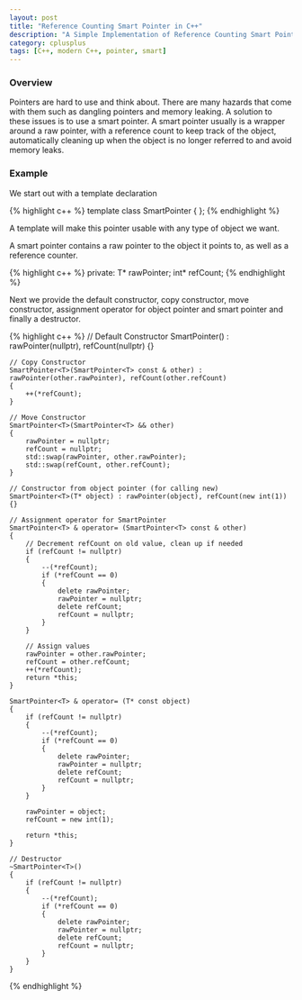 ```yaml
---
layout: post
title: "Reference Counting Smart Pointer in C++"
description: "A Simple Implementation of Reference Counting Smart Pointer in C++"
category: cplusplus
tags: [C++, modern C++, pointer, smart]
---
```


<!-- Overview -->
<h3>Overview</h3>

Pointers are hard to use and think about. There are many hazards that come with them such as dangling pointers and memory leaking. A solution to these issues is to use a smart pointer. A smart pointer usually is a wrapper around a raw pointer, with a reference count to keep track of the object, automatically cleaning up when the object is no longer referred to and avoid memory leaks.

<!-- Example -->
<h3>Example</h3>
We start out with a template declaration
<!-- Code -->

{% highlight c++ %}
    template <typename T>
    class SmartPointer
    {
    };
{% endhighlight %}

<!-- END Code -->
 A template will make this pointer usable with any type of object we want.
 
 A smart pointer contains a raw pointer to the object it points to, as well as a reference counter.

{% highlight c++ %}
    private:
       T* rawPointer;
       int* refCount;
{% endhighlight %}

Next we provide the default constructor, copy constructor, move constructor, assignment operator for object pointer and smart pointer and finally a destructor.

{% highlight c++ %}
    // Default Constructor
    SmartPointer<T>() : rawPointer(nullptr), refCount(nullptr) {}
    
    // Copy Constructor
    SmartPointer<T>(SmartPointer<T> const & other) : rawPointer(other.rawPointer), refCount(other.refCount)
    {
        ++(*refCount);
    }

    // Move Constructor
    SmartPointer<T>(SmartPointer<T> && other)
    {
        rawPointer = nullptr;
        refCount = nullptr;
        std::swap(rawPointer, other.rawPointer);
        std::swap(refCount, other.refCount);
    }

    // Constructor from object pointer (for calling new)
    SmartPointer<T>(T* object) : rawPointer(object), refCount(new int(1)) {}

    // Assignment operator for SmartPointer
    SmartPointer<T> & operator= (SmartPointer<T> const & other)
    {
        // Decrement refCount on old value, clean up if needed
        if (refCount != nullptr)
        {
            --(*refCount);
            if (*refCount == 0)
            {
                delete rawPointer;
                rawPointer = nullptr;
                delete refCount;
                refCount = nullptr;
            }
        }

        // Assign values
        rawPointer = other.rawPointer;
        refCount = other.refCount;
        ++(*refCount);
        return *this;
    }

    SmartPointer<T> & operator= (T* const object)
    {
        if (refCount != nullptr)
        {
            --(*refCount);
            if (*refCount == 0)
            {
                delete rawPointer;
                rawPointer = nullptr;
                delete refCount;
                refCount = nullptr;
            }
        }

        rawPointer = object;
        refCount = new int(1);

        return *this;
    }

    // Destructor
    ~SmartPointer<T>()
    {
        if (refCount != nullptr)
        {
            --(*refCount);
            if (*refCount == 0)
            {
                delete rawPointer;
                rawPointer = nullptr;
                delete refCount;
                refCount = nullptr;
            }
        }
    } 
{% endhighlight %}
